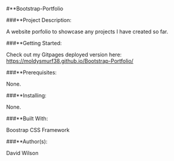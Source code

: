 #**Bootstrap-Portfolio

###**Project Description:

A website porfolio to showcase any projects I have created so far.

###**Getting Started:

Check out my Gitpages deployed version here: https://moldysmurf38.github.io/Bootstrap-Portfolio/

###**Prerequisites:

None.

###**Installing:

None.

###**Built With:

Boostrap CSS Framework

###**Author(s):

David Wilson
